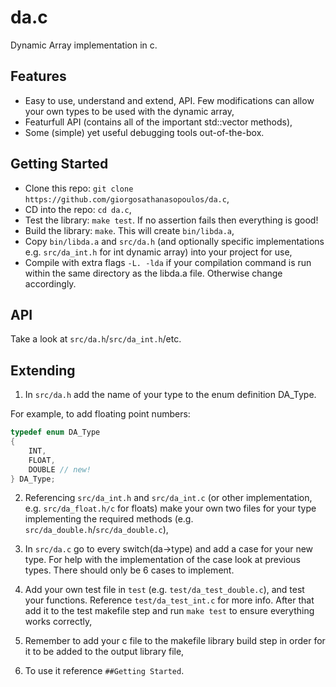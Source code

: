 # da.c
Dynamic Array implementation in c. 

## Features

- Easy to use, understand and extend, API. Few modifications can allow your own types to be used with the dynamic array,
- Featurfull API (contains all of the important std::vector methods),
- Some (simple) yet useful debugging tools out-of-the-box.

## Getting Started

- Clone this repo: `git clone https://github.com/giorgosathanasopoulos/da.c`,
- CD into the repo: `cd da.c`,
- Test the library: `make test`. If no assertion fails then everything is good!
- Build the library: `make`. This will create `bin/libda.a`,
- Copy `bin/libda.a` and `src/da.h` (and optionally specific implementations e.g. `src/da_int.h` for int dynamic array) into your project for use,
- Compile with extra flags `-L. -lda` if your compilation command is run within the same directory as the libda.a file. Otherwise change accordingly.

## API

Take a look at `src/da.h`/`src/da_int.h`/etc.

## Extending

1. In `src/da.h` add the name of your type to the enum definition DA_Type.

For example, to add floating point numbers:

```c
typedef enum DA_Type
{
    INT,
    FLOAT, 
    DOUBLE // new!
} DA_Type;
```

2. Referencing `src/da_int.h` and `src/da_int.c` (or other implementation, e.g. `src/da_float.h/c` for floats) make your own two files for your type implementing the required methods (e.g. `src/da_double.h`/`src/da_double.c`),

3. In `src/da.c` go to every switch(da->type) and add a case for your new type. For help with the implementation of the case look at previous types. There should only be 6 cases to implement.

3. Add your own test file in `test` (e.g. `test/da_test_double.c`), and test your functions. Reference `test/da_test_int.c` for more info. After that add it to the test makefile step and run `make test` to ensure everything works correctly,

4. Remember to add your c file to the makefile library build step in order for it to be added to the output library file,

5. To use it reference `##Getting Started`.
